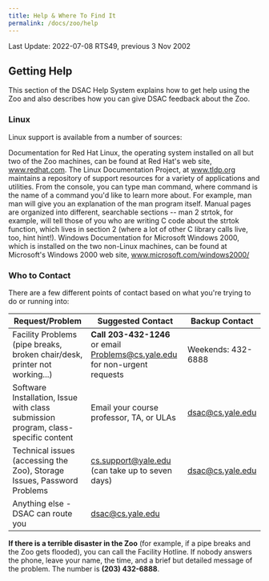 ```yaml
---
title: Help & Where To Find It
permalink: /docs/zoo/help
---
```

Last Update: 2022-07-08 RTS49, previous 3 Nov 2002

## Getting Help
This section of the DSAC Help System explains how to get help using the Zoo and also describes how you can give DSAC feedback about the Zoo.

### Linux
Linux support is available from a number of sources:

Documentation for Red Hat Linux, the operating system installed on all but two of the Zoo machines, can be found at Red Hat's web site, www.redhat.com.
The Linux Documentation Project, at www.tldp.org maintains a repository of support resources for a variety of applications and utilities.
From the console, you can type man command, where command is the name of a command you'd like to learn more about. For example, man man will give you an explanation of the man program itself. Manual pages are organized into different, searchable sections -- man 2 strtok, for example, will tell those of you who are writing C code about the strtok function, which lives in section 2 (where a lot of other C library calls live, too, hint hint!).
Windows
Documentation for Microsoft Windows 2000, which is installed on the two non-Linux machines, can be found at Microsoft's Windows 2000 web site, www.microsoft.com/windows2000/

### Who to Contact
There are a few different points of contact based on what you're trying to do or running into:

| Request/Problem                                                                    | Suggested Contact                                                            | Backup Contact     |
|------------------------------------------------------------------------------------|------------------------------------------------------------------------------|--------------------|
| Facility Problems (pipe breaks, broken chair/desk, printer not working...)         | **Call 203-432-1246** or email Problems@cs.yale.edu for non-urgent requests  | Weekends: 432-6888 |
| Software Installation, Issue with class submission program, class-specific content | Email your course professor, TA, or ULAs                                     | dsac@cs.yale.edu   |
| Technical issues (accessing the Zoo), Storage Issues, Password Problems            | cs.support@yale.edu (can take up to seven days)                              | dsac@cs.yale.edu   |
| Anything else - DSAC can route you                                                 | dsac@cs.yale.edu                                                             |                    |

**If there is a terrible disaster in the Zoo** (for example, if a pipe breaks and the Zoo gets flooded), you can call the Facility Hotline. If nobody answers the phone, leave your name, the time, and a brief but detailed message of the problem. The number is **(203) 432-6888**.
